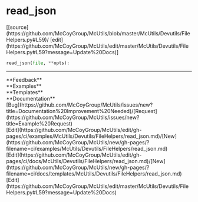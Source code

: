 # <a id="McUtils.McUtils.Devutils.FileHelpers.read_json">read_json</a>
<div class="docs-source-link" markdown="1">
[[source](https://github.com/McCoyGroup/McUtils/blob/master/McUtils/Devutils/FileHelpers.py#L59)/
[edit](https://github.com/McCoyGroup/McUtils/edit/master/McUtils/Devutils/FileHelpers.py#L59?message=Update%20Docs)]
</div>

```python
read_json(file, **opts): 
```













---


<div markdown="1" class="text-secondary">
<div class="container">
  <div class="row">
   <div class="col" markdown="1">
**Feedback**   
</div>
   <div class="col" markdown="1">
**Examples**   
</div>
   <div class="col" markdown="1">
**Templates**   
</div>
   <div class="col" markdown="1">
**Documentation**   
</div>
   <div class="col" markdown="1">
   
</div>
   <div class="col" markdown="1">
   
</div>
   <div class="col" markdown="1">
   
</div>
</div>
  <div class="row">
   <div class="col" markdown="1">
[Bug](https://github.com/McCoyGroup/McUtils/issues/new?title=Documentation%20Improvement%20Needed)/[Request](https://github.com/McCoyGroup/McUtils/issues/new?title=Example%20Request)   
</div>
   <div class="col" markdown="1">
[Edit](https://github.com/McCoyGroup/McUtils/edit/gh-pages/ci/examples/McUtils/Devutils/FileHelpers/read_json.md)/[New](https://github.com/McCoyGroup/McUtils/new/gh-pages/?filename=ci/examples/McUtils/Devutils/FileHelpers/read_json.md)   
</div>
   <div class="col" markdown="1">
[Edit](https://github.com/McCoyGroup/McUtils/edit/gh-pages/ci/docs/McUtils/Devutils/FileHelpers/read_json.md)/[New](https://github.com/McCoyGroup/McUtils/new/gh-pages/?filename=ci/docs/templates/McUtils/Devutils/FileHelpers/read_json.md)   
</div>
   <div class="col" markdown="1">
[Edit](https://github.com/McCoyGroup/McUtils/edit/master/McUtils/Devutils/FileHelpers.py#L59?message=Update%20Docs)   
</div>
   <div class="col" markdown="1">
   
</div>
   <div class="col" markdown="1">
   
</div>
   <div class="col" markdown="1">
   
</div>
</div>
</div>
</div>